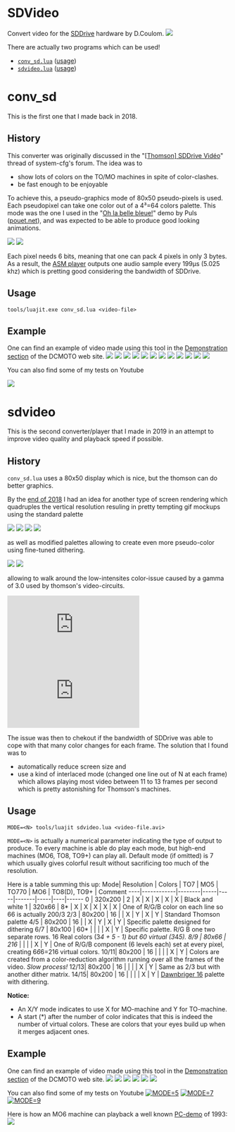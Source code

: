 # SDVideo
Convert video for the [SDDrive](http://dcmoto.free.fr/bricolage/sddrive/index.html) hardware by D.Coulom. 
[![](http://dcmoto.free.fr/programmes/sddrive-medley3/c1.jpg)](http://dcmoto.free.fr/bricolage/sddrive/index.html)

There are actually two programs which can be used!
* [`conv_sd.lua`](#user-content-conv_sd) ([usage](#user-content-usage))
* [`sdvideo.lua`](#user-content-sdvideo-1) ([usage](#user-content-usage-1))

# conv_sd

This is the first one that I made back in 2018.

## History

This converter was originally discussed in the "[[Thomson] SDDrive Vidéo]((https://forum.system-cfg.com/viewtopic.php?p=141650#p141650))" thread of system-cfg's forum. The idea was to 
* show lots of colors on the TO/MO machines in spite of color-clashes.
* be fast enough to be enjoyable

To achieve this, a pseudo-graphics mode of 80x50 pseudo-pixels is used. Each pseudopixel can take one color out of a 4³=64 colors palette. This mode was the one I used in the "[Oh la belle bleue!](http://dcmoto.free.fr/programmes/oh-la-belle-bleue/index.html)" demo by Puls ([pouet.net](https://www.pouet.net/prod.php?which=57343)), and was expected to be able to produce good looking animations.

![](https://www.cjoint.com/doc/15_06/EFctmoAbHxr_Kylie%20Minogue%20-%20Spinning%20Around.gif) ![](http://www.cjoint.com/doc/15_06/EFctpDY8IJr_Star%20Wars%20A%20New%20Hope%201977%20Trailer.gif)

Each pixel needs 6 bits, meaning that one can pack 4 pixels in only 3 bytes. As a result, the [ASM player](asm/player.ass) outputs one audio sample every 199µs (5.025 khz) which is pretting good considering the bandwidth of SDDrive.

## Usage
	
	tools/luajit.exe conv_sd.lua <video-file>

## Example

One can find an example of video made using this tool in the [Demonstration section](http://dcmoto.free.fr/programmes/sddrive-bad-apple/index.html) of the DCMOTO web site.
![](http://dcmoto.free.fr/programmes/sddrive-bad-apple/01.png) ![](http://dcmoto.free.fr/programmes/sddrive-bad-apple/02.png) ![](http://dcmoto.free.fr/programmes/sddrive-bad-apple/03.png) ![](http://dcmoto.free.fr/programmes/sddrive-bad-apple/04.png) ![](http://dcmoto.free.fr/programmes/sddrive-bad-apple/05.png) ![](http://dcmoto.free.fr/programmes/sddrive-bad-apple/06.png) ![](http://dcmoto.free.fr/programmes/sddrive-bad-apple/07.png) ![](http://dcmoto.free.fr/programmes/sddrive-bad-apple/08.png) ![](http://dcmoto.free.fr/programmes/sddrive-bad-apple/09.png) ![](http://dcmoto.free.fr/programmes/sddrive-bad-apple/10.png) ![](http://dcmoto.free.fr/programmes/sddrive-bad-apple/11.png) ![](http://dcmoto.free.fr/programmes/sddrive-bad-apple/12.png)

You can also find some of my tests on Youtube

[![](https://img.youtube.com/vi/ER5kgUM_VR4/0.jpg)](https://www.youtube.com/watch?v=ER5kgUM_VR4)

# sdvideo

This is the second converter/player that I made in 2019 in an attempt to improve video quality and playback speed if possible.

## History

`conv_sd.lua` uses a 80x50 display which is nice, but the thomson can do better graphics.

By the [end of 2018](https://forum.system-cfg.com/viewtopic.php?p=144980#p144980) I had an idea for another type of screen rendering which quadruples the vertical resolution resuling in pretty tempting gif mockups using the standard palette

![](https://www.cjoint.com/doc/18_11/HKnxpa65Pvr_Kylie-Minogue---Spinning-Around.gif) ![](https://www.cjoint.com/doc/18_11/HKnxkQwKgkr_MMD-Bad-Apple-Now-in-3D-with-more-Color-.gif) 
![](https://www.cjoint.com/doc/18_11/HKowQ1fLZPr_David-Guetta---Dangerous-Official-video---radio-edit-ft-Sam-Martin.gif) 
![](https://www.cjoint.com/doc/18_11/HKnxCBEjqjr_Commodore-Amiga-500-Best-Demo-Effects.gif)

as well as modified palettes allowing to create even more pseudo-color using fine-tuned dithering.

![](https://www.cjoint.com/doc/18_11/HKpxISZ5oir_Creedence-Clearwater-Revival---Down-on-the-Corner-1969.gif) ![](https://www.cjoint.com/doc/18_11/HKpxKJDkbLr_Custom-Knight-rider-intro-1---Classic.gif)

allowing to walk around the low-intensites color-issue caused by a gamma of 3.0 used by thomson's video-circuits.

![](https://forum.system-cfg.com/download/file.php?id=10968) ![](https://forum.system-cfg.com/download/file.php?id=10970)
 
The issue was then to chekout if the bandwidth of SDDrive was able to cope with that many color changes for each frame. The solution that I found was to 
* automatically reduce screen size and
* use a kind of interlaced mode (changed one line out of N at each frame) 
which allows playing most video between 11 to 13 frames per second which is pretty astonishing for Thomson's machines.

## Usage

	MODE=<N> tools/luajit sdvideo.lua <video-file.avi>
	
`MODE=<N>` is actually a numerical parameter indicating the type of output to produce. To every machine is able do play each mode, but high-end machines (MO6, TO8, TO9+) can play all. Default mode (if omitted) is 7 which usually gives colorful result without sacrificing too much of the resolution.

Here is a table summing this up:
Mode| Resolution | Colors | TO7 | MO5 | TO770 | MO6 | TO8(D), TO9+ | Comment
----|------------|--------|-----|-----|-------|-----|----|------
0   | 320x200    | 2      |  X  |  X  |   X   |  X  |  X |  Black and white
1   | 320x66     | 8*     |  X  |  X  |   X   |  X  |  X | One of R/G/B color on each line so 66 is actually 200/3
2/3  |  80x200   | 16     |     |  X  |   Y   |  X  | Y  | Standard Thomson palette
4/5  |  80x200   | 16     |     |  X  |   Y   |  X  | Y  | Specific palette designed for dithering
6/7  |  80x100   | 60*    |     |     |       |  X  | Y  | Specific palette. R/G B one two separate rows. 16 Real colors (3*4 + 5 - 1) but 60 virtual (3*4*5).
8/9  |  80x66     | 216*  |     |     |       |  X  | Y  | One of R/G/B component (6 levels each) set at every pixel, creating 6*6*6=216 virtual colors.
10/11| 80x200     | 16    |     |     |       |  X  | Y  | Colors are created from a color-reduction algorithm running over all the frames of the video. *Slow process!*
12/13| 80x200     | 16    |     |     |       |  X  | Y  | Same as 2/3 but with another dither matrix.
14/15| 80x200     | 16    |     |     |       |  X  | Y  | [Dawnbriger 16](http://www.logicielsmoto.com/phpBB/viewtopic.php?p=5317#p5317) palette with dithering.

**Notice:**
* An X/Y mode indicates to use X for MO-machine and Y for TO-machine.
* A start (*) after the number of color indicates that this is indeed the number of virtual colors. These are colors that your eyes build up when it merges adjacent ones.

## Example

One can find an example of video made using this tool in the [Demonstration section](http://dcmoto.free.fr/programmes/sddrive-medley3/index.html) of the DCMOTO web site.
![](http://dcmoto.free.fr/programmes/sddrive-medley3/02.png) ![](http://dcmoto.free.fr/programmes/sddrive-medley3/04.png) ![](http://dcmoto.free.fr/programmes/sddrive-medley3/09.png) ![](http://dcmoto.free.fr/programmes/sddrive-medley3/10.png) ![](http://dcmoto.free.fr/programmes/sddrive-medley3/11.png) ![](http://dcmoto.free.fr/programmes/sddrive-medley3/12.png)


You can also find some of my tests on Youtube
[![MODE=5](https://img.youtube.com/vi/ZnYCgsjjhs4/0.jpg)](https://www.youtube.com/watch?v=ZnYCgsjjhs4) [![MODE=7](https://img.youtube.com/vi/sKI7Ro2MoOs/0.jpg)](https://www.youtube.com/watch?v=sKI7Ro2MoOs) [![MODE=9](https://img.youtube.com/vi/ECxBXCi1PeU/0.jpg)](https://www.youtube.com/watch?v=ECxBXCi1PeU) 

Here is how an MO6 machine can playback a well known [PC-demo](https://www.pouet.net/prod.php?which=63) of 1993:
[![](https://img.youtube.com/vi/3PXrQAOnrnc/0.jpg)](https://www.youtube.com/watch?v=3PXrQAOnrnc)

